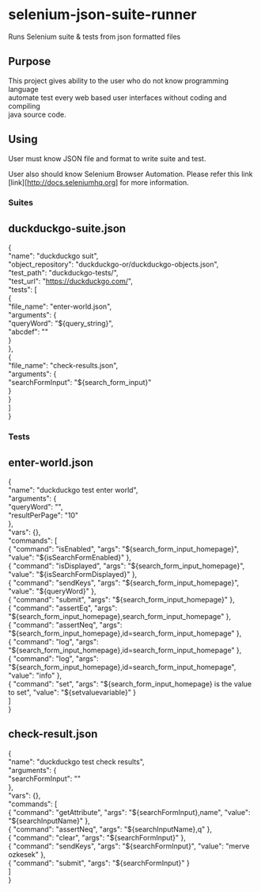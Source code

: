 # selenium-json-suite-runner
Runs Selenium suite &amp; tests from json formatted files

## Purpose 

This project gives ability to the user who do not know programming language  
automate test every web based user interfaces without coding and compiling  
java source code.

## Using 

User must know JSON file and format to write suite and test.  

User also should know Selenium Browser Automation.  Please refer this link  
[link][http://docs.seleniumhq.org] for more information.

### Suites

duckduckgo-suite.json
---
{  
    "name": "duckduckgo suit",  
    "object_repository": "duckduckgo-or/duckduckgo-objects.json",  
    "test_path": "duckduckgo-tests/",  
    "test_url": "https://duckduckgo.com/",  
    "tests": [  
        {  
            "file_name": "enter-world.json",  
            "arguments": {  
                "queryWord": "${query_string}",  
                "abcdef": ""  
            }  
        },  
        {  
            "file_name": "check-results.json",  
            "arguments": {  
            	"searchFormInput": "${search_form_input}"  
            }  
        }    
    ]    
}  

### Tests

enter-world.json
---
{  
    "name": "duckduckgo test enter world",  
    "arguments": {  
    	"queryWord": "",  
    	"resultPerPage": "10"  
    },  
    "vars": {},  
    "commands": [  
        { "command": "isEnabled", "args": "${search_form_input_homepage}", "value": "${isSearchFormEnabled}" },  
        { "command": "isDisplayed", "args": "${search_form_input_homepage}", "value": "${isSearchFormDisplayed}" },      
        { "command": "sendKeys", "args": "${search_form_input_homepage}", "value": "${queryWord}" },  
        { "command": "submit", "args": "${search_form_input_homepage}" },  
        { "command": "assertEq", "args": "${search_form_input_homepage},search_form_input_homepage" },  
        { "command": "assertNeq", "args": "${search_form_input_homepage},id=search_form_input_homepage" },  
        { "command": "log", "args": "${search_form_input_homepage},id=search_form_input_homepage" },  
		{ "command": "log", "args": "${search_form_input_homepage},id=search_form_input_homepage", "value": "info" },  
		{ "command": "set", "args": "${search_form_input_homepage} is the value to set", "value": "${setvaluevariable}" }  
    ]  
}  

check-result.json
---
{  
    "name": "duckduckgo test check results",  
    "arguments": {  
    	"searchFormInput": ""  
    },  
    "vars": {},  
    "commands": [  
        { "command": "getAttribute", "args": "${searchFormInput},name", "value": "${searchInputName}" },  
        { "command": "assertNeq", "args": "${searchInputName},q" },  
        { "command": "clear", "args": "${searchFormInput}" },  
        { "command": "sendKeys", "args": "${searchFormInput}", "value": "merve ozkesek" },  
        { "command": "submit", "args": "${searchFormInput}" }  
    ]  
}  